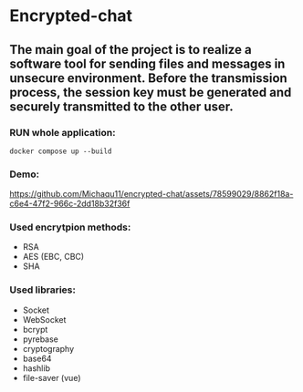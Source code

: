 # Encrypted-chat

## The main goal of the project is to realize a software tool for sending files and messages in unsecure environment. Before the transmission process, the session key must be generated and securely transmitted to the other user.

### RUN whole application:
  ``` docker compose up --build ```
  
### Demo:


https://github.com/Michaqu11/encrypted-chat/assets/78599029/8862f18a-c6e4-47f2-966c-2dd18b32f36f


### Used encrytpion methods:
  - RSA
  - AES (EBC, CBC)
  - SHA

### Used libraries:
  - Socket
  - WebSocket
  - bcrypt
  - pyrebase
  - cryptography
  - base64
  - hashlib
  - file-saver (vue)



